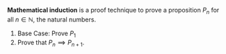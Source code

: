 **Mathematical induction** is a proof technique to prove a proposition $P_n$ for all $n \in \mathbb{N}$, the natural numbers.

1. Base Case: Prove $P_1$
2. Prove that $P_n \implies P_{n+1}$.